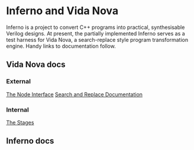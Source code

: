 # Inferno and Vida Nova

Inferno is a project to convert C++ programs into practical, synthesisable Verilog designs. At present, the partially implemented Inferno serves as a test harness for Vida Nova, a search-replace style program transformation engine. Handy links to documentation follow.

## Vida Nova docs

### External

[The Node Interface](src/node/node_interface.md)
[Search and Replace Documentation](src/sr/search_replace_documentation.md)

### Internal

[The Stages](src/sr/stages.md)

## Inferno docs
